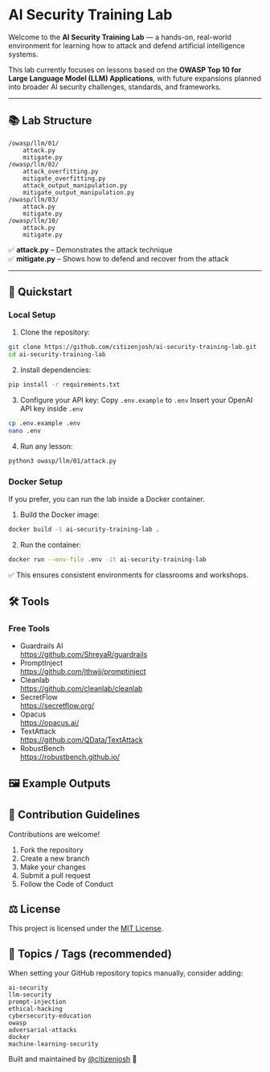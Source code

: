 # AI Security Training Lab

Welcome to the **AI Security Training Lab** — a hands-on, real-world environment for learning how to attack and defend artificial intelligence systems.

This lab currently focuses on lessons based on the **OWASP Top 10 for Large Language Model (LLM) Applications**, with future expansions planned into broader AI security challenges, standards, and frameworks.

---

## 📚 Lab Structure
```
/owasp/llm/01/
    attack.py
    mitigate.py
/owasp/llm/02/
    attack_overfitting.py
    mitigate_overfitting.py
    attack_output_manipulation.py
    mitigate_output_manipulation.py
/owasp/llm/03/
    attack.py
    mitigate.py
/owasp/llm/10/
    attack.py
    mitigate.py
```

✅ **attack.py** – Demonstrates the attack technique  
✅ **mitigate.py** – Shows how to defend and recover from the attack

---

## 🚀 Quickstart

### Local Setup

1. Clone the repository:

```bash
git clone https://github.com/citizenjosh/ai-security-training-lab.git
cd ai-security-training-lab
```

2. Install dependencies:
```bash
pip install -r requirements.txt
```

3. Configure your API key:
Copy ```.env.example``` to ```.env```
Insert your OpenAI API key inside ```.env```
```bash
cp .env.example .env
nano .env
```

4. Run any lesson:

```bash
python3 owasp/llm/01/attack.py
```



### Docker Setup
If you prefer, you can run the lab inside a Docker container.

1. Build the Docker image:
```bash
docker build -t ai-security-training-lab .
```
2. Run the container:
```bash
docker run --env-file .env -it ai-security-training-lab
```
✅ This ensures consistent environments for classrooms and workshops.

## 🛠️ Tools
### Free Tools
* Guardrails AI<br />
https://github.com/ShreyaR/guardrails
* PromptInject<br />
    https://github.com/jthwjj/promptinject
* Cleanlab<br />
https://github.com/cleanlab/cleanlab
* SecretFlow<br />
https://secretflow.org/
* Opacus<br />
https://opacus.ai/
* TextAttack<br />
https://github.com/QData/TextAttack
* RobustBench<br />
https://robustbench.github.io/

## 🖼️ Example Outputs

## 🧠 Contribution Guidelines
Contributions are welcome!
1. Fork the repository
2. Create a new branch
3. Make your changes
4. Submit a pull request
5. Follow the Code of Conduct

## ⚖️ License
This project is licensed under the [MIT License](https://opensource.org/license/mit).

## 📢 Topics / Tags (recommended)
When setting your GitHub repository topics manually, consider adding:
```
ai-security
llm-security
prompt-injection
ethical-hacking
cybersecurity-education
owasp
adversarial-attacks
docker
machine-learning-security
```

Built and maintained by [@citizenjosh](https://github.com/citizenjosh) 🚀

